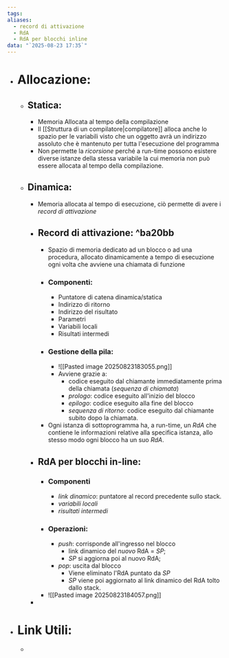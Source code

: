 ```yaml
---
tags:
aliases:
  - record di attivazione
  - RdA
  - RdA per blocchi inline
data: "`2025-08-23 17:35`"
---
```

- # Allocazione:
	- ## Statica:
		- Memoria Allocata al tempo della compilazione 
		- Il [[Struttura di un compilatore|compilatore]] alloca anche lo spazio per le variabili visto che un oggetto avrà un indirizzo assoluto che è mantenuto per tutta l'esecuzione del programma 
		- Non permette la _ricorsione_ perché a run-time possono esistere diverse istanze della stessa variabile la cui memoria non può essere allocata al tempo della compilazione. 
	- ## Dinamica:
		- Memoria allocata al tempo di esecuzione, ciò permette di avere i _record di attivazione_
		- ## Record di attivazione: ^ba20bb
			- Spazio di memoria dedicato ad un blocco o ad una procedura, allocato dinamicamente a tempo di esecuzione ogni volta che avviene una chiamata di funzione 
			- ### Componenti:
				- Puntatore di catena dinamica/statica
				- Indirizzo di ritorno
				- Indirizzo del risultato
				- Parametri
				- Variabili locali
				- Risultati intermedi
			- ### Gestione della pila:
				- ![[Pasted image 20250823183055.png]]
				- Avviene grazie a:
					- codice eseguito dal chiamante immediatamente prima della chiamata (_sequenza di chiamata_)
					- _prologo_: codice eseguito all'inizio del blocco
					- _epilogo_: codice eseguito alla fine del blocco
					- _sequenza di ritorno_: codice eseguito dal chiamante subito dopo la chiamata.
			- Ogni istanza di sottoprogramma ha, a run-time, un _RdA_ che contiene le informazioni relative alla specifica istanza, allo stesso modo ogni blocco ha un suo _RdA_.
		- ## RdA per blocchi in-line:
			- ### Componenti
				- _link dinamico_: puntatore al record precedente sullo stack.
				- _variabili locali_
				- _risultati intermedi_
			- ### Operazioni:
				- _push_: corrisponde all'ingresso nel blocco
					- link dinamico del _nuovo_ RdA = _SP_;
					- _SP_ si aggiorna poi al nuovo RdA;
				- _pop_: uscita dal blocco
					- Viene eliminato l'RdA puntato da _SP_
					- _SP_ viene poi aggiornato al link dinamico del RdA tolto dallo stack.
			- ![[Pasted image 20250823184057.png]]
		- 
- # Link Utili:
	- 